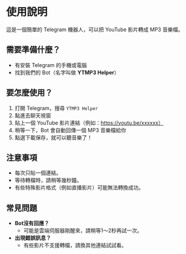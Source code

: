 # 使用說明

這是一個簡單的 Telegram 機器人，可以把 YouTube 影片轉成 MP3 音樂檔。

## 需要準備什麼？
- 有安裝 Telegram 的手機或電腦
- 找到我們的 Bot（名字叫做 **YTMP3 Helper**）

## 要怎麼使用？

1. 打開 Telegram，搜尋 `YTMP3 Helper`
2. 點進去聊天視窗
3. 貼上一個 YouTube 影片連結（例如：https://youtu.be/xxxxxx）
4. 稍等一下，Bot 會自動回傳一個 MP3 音樂檔給你
5. 點選下載保存，就可以聽音樂了！

## 注意事項
- 每次只貼一個連結。
- 等待轉檔時，請稍等幾秒鐘。
- 有些特殊影片格式（例如直播影片）可能無法轉換成功。

## 常見問題
- **Bot沒有回應？**
  - 可能是雲端伺服器剛醒來，請稍等1～2秒再試一次。
- **出現錯誤訊息？**
  - 有些影片不支援轉檔，請換其他連結試試看。
